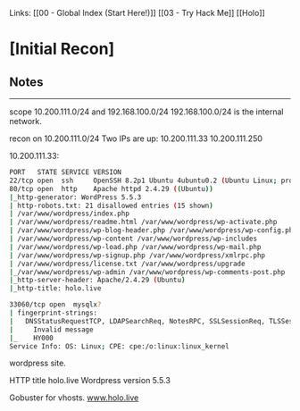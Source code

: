 Links: [[00 - Global Index (Start Here!)]] [[03 - Try Hack Me]] [[Holo]]
# [Initial Recon]
## Notes
---
scope 10.200.111.0/24 and 192.168.100.0/24
192.168.100.0/24 is the internal network.

recon on 10.200.111.0/24
Two IPs are up:
10.200.111.33
10.200.111.250

10.200.111.33:
```bash
PORT   STATE SERVICE VERSION
22/tcp open  ssh     OpenSSH 8.2p1 Ubuntu 4ubuntu0.2 (Ubuntu Linux; protocol 2.0)
80/tcp open  http    Apache httpd 2.4.29 ((Ubuntu))
|_http-generator: WordPress 5.5.3
| http-robots.txt: 21 disallowed entries (15 shown)
| /var/www/wordpress/index.php 
| /var/www/wordpress/readme.html /var/www/wordpress/wp-activate.php 
| /var/www/wordpress/wp-blog-header.php /var/www/wordpress/wp-config.php 
| /var/www/wordpress/wp-content /var/www/wordpress/wp-includes 
| /var/www/wordpress/wp-load.php /var/www/wordpress/wp-mail.php 
| /var/www/wordpress/wp-signup.php /var/www/wordpress/xmlrpc.php 
| /var/www/wordpress/license.txt /var/www/wordpress/upgrade 
|_/var/www/wordpress/wp-admin /var/www/wordpress/wp-comments-post.php
|_http-server-header: Apache/2.4.29 (Ubuntu)
|_http-title: holo.live

33060/tcp open  mysqlx?
| fingerprint-strings: 
|   DNSStatusRequestTCP, LDAPSearchReq, NotesRPC, SSLSessionReq, TLSSessionReq, X11Probe, afp: 
|     Invalid message
|_    HY000
Service Info: OS: Linux; CPE: cpe:/o:linux:linux_kernel
```
wordpress site.

HTTP title holo.live 
Wordpress version 5.5.3

Gobuster for vhosts.
www.holo.live